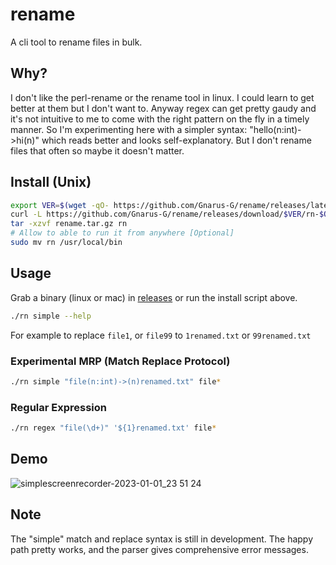 # rename

A cli tool to rename files in bulk.

## Why?

I don't like the perl-rename or the rename tool in linux. I could learn to get better at them but I don't want to. Anyway regex can get pretty gaudy and it's not intuitive to me to come with the right pattern on the fly in a timely manner. So I'm experimenting here with a simpler syntax: "hello(n:int)->hi(n)" which reads better and looks self-explanatory. But I don't rename files that often so maybe it doesn't matter.

## Install (Unix)

```sh
export VER=$(wget -qO- https://github.com/Gnarus-G/rename/releases/latest | grep -oP 'v\d+\.\d+\.\d+' | tail -n 1);
curl -L https://github.com/Gnarus-G/rename/releases/download/$VER/rn-$OSTYPE.tar.gz -o rename.tar.gz
tar -xzvf rename.tar.gz rn
# Allow to able to run it from anywhere [Optional]
sudo mv rn /usr/local/bin
```

## Usage

Grab a binary (linux or mac) in [releases](https://github.com/Gnarus-G/rename/releases) or run the install script above.

```sh
./rn simple --help
```

For example to replace `file1`, or `file99` to `1renamed.txt` or `99renamed.txt`

### Experimental MRP (Match Replace Protocol)

```sh
./rn simple "file(n:int)->(n)renamed.txt" file*
```

### Regular Expression

```sh
./rn regex "file(\d+)" '${1}renamed.txt' file*
```

## Demo

![simplescreenrecorder-2023-01-01_23 51 24](https://user-images.githubusercontent.com/37311893/210196100-96190c6e-9597-4755-a0a0-de86ca407d4a.gif)

## Note

The "simple" match and replace syntax is still in development. The happy path pretty works, and the parser gives comprehensive error messages.
